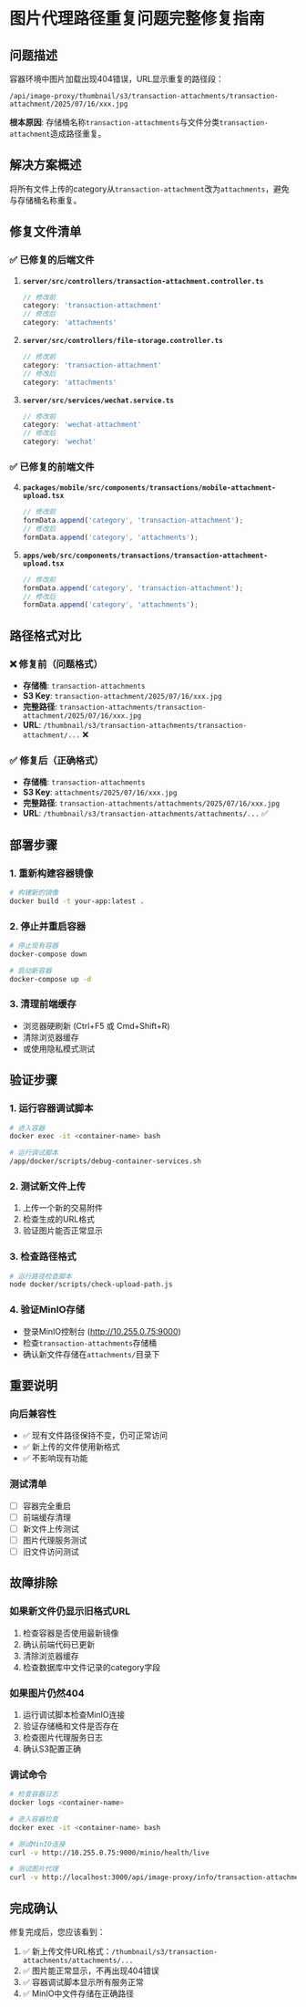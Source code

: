 # 图片代理路径重复问题完整修复指南

## 问题描述

容器环境中图片加载出现404错误，URL显示重复的路径段：
```
/api/image-proxy/thumbnail/s3/transaction-attachments/transaction-attachment/2025/07/16/xxx.jpg
```

**根本原因**: 存储桶名称`transaction-attachments`与文件分类`transaction-attachment`造成路径重复。

## 解决方案概述

将所有文件上传的category从`transaction-attachment`改为`attachments`，避免与存储桶名称重复。

## 修复文件清单

### ✅ 已修复的后端文件

1. **`server/src/controllers/transaction-attachment.controller.ts`**
   ```typescript
   // 修改前
   category: 'transaction-attachment'
   // 修改后  
   category: 'attachments'
   ```

2. **`server/src/controllers/file-storage.controller.ts`**
   ```typescript
   // 修改前
   category: 'transaction-attachment'
   // 修改后
   category: 'attachments'
   ```

3. **`server/src/services/wechat.service.ts`**
   ```typescript
   // 修改前
   category: 'wechat-attachment'
   // 修改后
   category: 'wechat'
   ```

### ✅ 已修复的前端文件

4. **`packages/mobile/src/components/transactions/mobile-attachment-upload.tsx`**
   ```typescript
   // 修改前
   formData.append('category', 'transaction-attachment');
   // 修改后
   formData.append('category', 'attachments');
   ```

5. **`apps/web/src/components/transactions/transaction-attachment-upload.tsx`**
   ```typescript
   // 修改前
   formData.append('category', 'transaction-attachment');
   // 修改后
   formData.append('category', 'attachments');
   ```

## 路径格式对比

### ❌ 修复前（问题格式）
- **存储桶**: `transaction-attachments`
- **S3 Key**: `transaction-attachment/2025/07/16/xxx.jpg`
- **完整路径**: `transaction-attachments/transaction-attachment/2025/07/16/xxx.jpg`
- **URL**: `/thumbnail/s3/transaction-attachments/transaction-attachment/...` ❌

### ✅ 修复后（正确格式）
- **存储桶**: `transaction-attachments` 
- **S3 Key**: `attachments/2025/07/16/xxx.jpg`
- **完整路径**: `transaction-attachments/attachments/2025/07/16/xxx.jpg`
- **URL**: `/thumbnail/s3/transaction-attachments/attachments/...` ✅

## 部署步骤

### 1. 重新构建容器镜像
```bash
# 构建新的镜像
docker build -t your-app:latest .
```

### 2. 停止并重启容器
```bash
# 停止现有容器
docker-compose down

# 启动新容器
docker-compose up -d
```

### 3. 清理前端缓存
- 浏览器硬刷新 (Ctrl+F5 或 Cmd+Shift+R)
- 清除浏览器缓存
- 或使用隐私模式测试

## 验证步骤

### 1. 运行容器调试脚本
```bash
# 进入容器
docker exec -it <container-name> bash

# 运行调试脚本
/app/docker/scripts/debug-container-services.sh
```

### 2. 测试新文件上传
1. 上传一个新的交易附件
2. 检查生成的URL格式
3. 验证图片能否正常显示

### 3. 检查路径格式
```bash
# 运行路径检查脚本
node docker/scripts/check-upload-path.js
```

### 4. 验证MinIO存储
- 登录MinIO控制台 (http://10.255.0.75:9000)
- 检查`transaction-attachments`存储桶
- 确认新文件存储在`attachments/`目录下

## 重要说明

### 向后兼容性
- ✅ 现有文件路径保持不变，仍可正常访问
- ✅ 新上传的文件使用新格式
- ✅ 不影响现有功能

### 测试清单
- [ ] 容器完全重启
- [ ] 前端缓存清理  
- [ ] 新文件上传测试
- [ ] 图片代理服务测试
- [ ] 旧文件访问测试

## 故障排除

### 如果新文件仍显示旧格式URL
1. 检查容器是否使用最新镜像
2. 确认前端代码已更新
3. 清除浏览器缓存
4. 检查数据库中文件记录的category字段

### 如果图片仍然404
1. 运行调试脚本检查MinIO连接
2. 验证存储桶和文件是否存在
3. 检查图片代理服务日志
4. 确认S3配置正确

### 调试命令
```bash
# 检查容器日志
docker logs <container-name>

# 进入容器检查
docker exec -it <container-name> bash

# 测试MinIO连接
curl -v http://10.255.0.75:9000/minio/health/live

# 测试图片代理
curl -v http://localhost:3000/api/image-proxy/info/transaction-attachments/test
```

## 完成确认

修复完成后，您应该看到：
1. ✅ 新上传文件URL格式：`/thumbnail/s3/transaction-attachments/attachments/...`
2. ✅ 图片能正常显示，不再出现404错误
3. ✅ 容器调试脚本显示所有服务正常
4. ✅ MinIO中文件存储在正确路径 